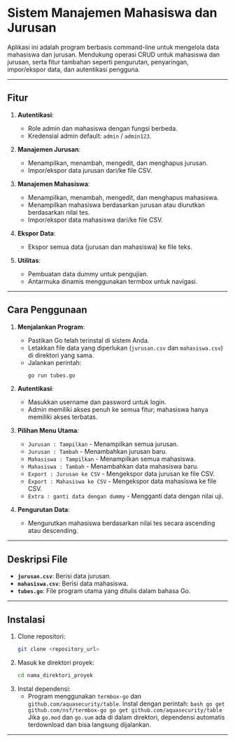 # Sistem Manajemen Mahasiswa dan Jurusan

Aplikasi ini adalah program berbasis command-line untuk mengelola data mahasiswa dan jurusan. Mendukung operasi CRUD untuk mahasiswa dan jurusan, serta fitur tambahan seperti pengurutan, penyaringan, impor/ekspor data, dan autentikasi pengguna.

---

## Fitur

1. **Autentikasi**:

    - Role admin dan mahasiswa dengan fungsi berbeda.
    - Kredensial admin default: `admin` / `admin123`.

2. **Manajemen Jurusan**:

    - Menampilkan, menambah, mengedit, dan menghapus jurusan.
    - Impor/ekspor data jurusan dari/ke file CSV.

3. **Manajemen Mahasiswa**:

    - Menampilkan, menambah, mengedit, dan menghapus mahasiswa.
    - Menampilkan mahasiswa berdasarkan jurusan atau diurutkan berdasarkan nilai tes.
    - Impor/ekspor data mahasiswa dari/ke file CSV.

4. **Ekspor Data**:

    - Ekspor semua data (jurusan dan mahasiswa) ke file teks.

5. **Utilitas**:
    - Pembuatan data dummy untuk pengujian.
    - Antarmuka dinamis menggunakan termbox untuk navigasi.

---

## Cara Penggunaan

1. **Menjalankan Program**:

    - Pastikan Go telah terinstal di sistem Anda.
    - Letakkan file data yang diperlukan (`jurusan.csv` dan `mahasiswa.csv`) di direktori yang sama.
    - Jalankan perintah:
        ```bash
        go run tubes.go
        ```

2. **Autentikasi**:

    - Masukkan username dan password untuk login.
    - Admin memiliki akses penuh ke semua fitur; mahasiswa hanya memiliki akses terbatas.

3. **Pilihan Menu Utama**:

    - `Jurusan : Tampilkan` - Menampilkan semua jurusan.
    - `Jurusan : Tambah` - Menambahkan jurusan baru.
    - `Mahasiswa : Tampilkan` - Menampilkan semua mahasiswa.
    - `Mahasiswa : Tambah` - Menambahkan data mahasiswa baru.
    - `Export : Jurusan ke CSV` - Mengekspor data jurusan ke file CSV.
    - `Export : Mahasiswa ke CSV` - Mengekspor data mahasiswa ke file CSV.
    - `Extra : ganti data dengan dummy` - Mengganti data dengan nilai uji.

4. **Pengurutan Data**:
    - Mengurutkan mahasiswa berdasarkan nilai tes secara ascending atau descending.

---

## Deskripsi File

-   **`jurusan.csv`**: Berisi data jurusan.
-   **`mahasiswa.csv`**: Berisi data mahasiswa.
-   **`tubes.go`**: File program utama yang ditulis dalam bahasa Go.

---

## Instalasi

1. Clone repositori:
    ```bash
    git clone <repository_url>
    ```
2. Masuk ke direktori proyek:
    ```bash
    cd nama_direktori_proyek
    ```
3. Instal dependensi:
    - Program menggunakan `termbox-go` dan `github.com/aquasecurity/table`. Instal dengan perintah:
      `bash
go get github.com/nsf/termbox-go
go get github.com/aquasecurity/table
`
      Jika `go.mod` dan `go.sum` ada di dalam direktori, dependensi automatis terdownload dan bisa langsung dijalankan.

---
